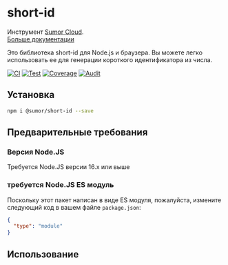 # short-id

Инструмент [Sumor Cloud](https://sumor.cloud).  
[Больше документации](https://sumor.cloud)

Это библиотека short-id для Node.js и браузера.
Вы можете легко использовать ее для генерации короткого идентификатора из числа.

[![CI](https://github.com/sumor-cloud/short-id/actions/workflows/ci.yml/badge.svg)](https://github.com/sumor-cloud/short-id/actions/workflows/ci.yml)
[![Test](https://github.com/sumor-cloud/short-id/actions/workflows/ut.yml/badge.svg)](https://github.com/sumor-cloud/short-id/actions/workflows/ut.yml)
[![Coverage](https://github.com/sumor-cloud/short-id/actions/workflows/coverage.yml/badge.svg)](https://github.com/sumor-cloud/short-id/actions/workflows/coverage.yml)
[![Audit](https://github.com/sumor-cloud/short-id/actions/workflows/audit.yml/badge.svg)](https://github.com/sumor-cloud/short-id/actions/workflows/audit.yml)

## Установка

```bash
npm i @sumor/short-id --save
```

## Предварительные требования

### Версия Node.JS

Требуется Node.JS версии 16.x или выше

### требуется Node.JS ES модуль

Поскольку этот пакет написан в виде ES модуля,
пожалуйста, измените следующий код в вашем файле `package.json`:

```json
{
  "type": "module"
}
```

## Использование